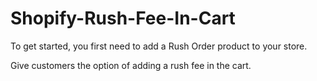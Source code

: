 # Shopify-Rush-Fee-In-Cart

To get started, you first need to add a Rush Order product to your store.

Give customers the option of adding a rush fee in the cart. 

